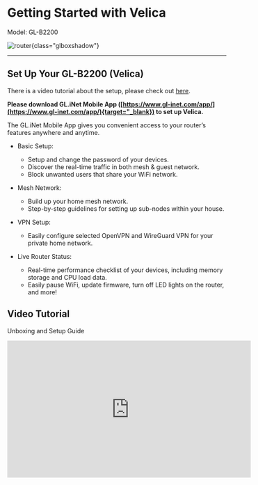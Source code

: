 # Getting Started with Velica

Model: GL-B2200

![router](https://static.gl-inet.com/docs/en/3/setup/Velica/first-time_setup/router.jpg){class="glboxshadow"}

---

## Set Up Your GL-B2200 (Velica)

There is a video tutorial about the setup, please check out [here](#video-tutorial).

**Please download GL.iNet Mobile App ([https://www.gl-inet.com/app/](https://www.gl-inet.com/app/){target="_blank}) to set up Velica.**

The GL.iNet Mobile App gives you convenient access to your router’s features anywhere and anytime.

* Basic Setup:
    - Setup and change the password of your devices.
    - Discover the real-time traffic in both mesh & guest network.
    - Block unwanted users that share your WiFi network.

* Mesh Network:
    - Build up your home mesh network.
    - Step-by-step guidelines for setting up sub-nodes within your house.

* VPN Setup:
    - Easily configure selected OpenVPN and WireGuard VPN for your private home network.

* Live Router Status:
    - Real-time performance checklist of your devices, including memory storage and CPU load data.
    - Easily pause WiFi, update firmware, turn off LED lights on the router, and more!

## Video Tutorial

Unboxing and Setup Guide

<iframe width="560" height="315" src="https://www.youtube.com/embed/e7cX69FzikA" title="YouTube video player" frameborder="0" allow="accelerometer; autoplay; clipboard-write; encrypted-media; gyroscope; picture-in-picture" allowfullscreen></iframe>
